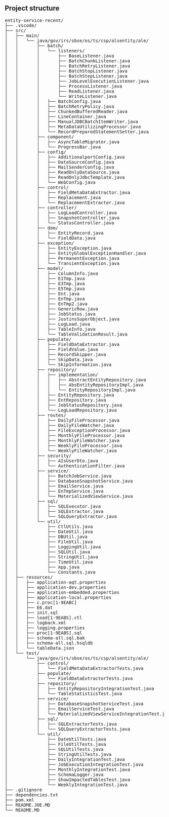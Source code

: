 ## Project structure 
<pre>
entity-service-recent/
├── .vscode/
├── src/
│   ├── main/
│   │   └── java/gov/irs/sbse/os/ts/csp/alsentity/ale/
│   │       ├── batch/
│   │       │   └── listeners/
│   │       │       ├── BaseListener.java
│   │       │       ├── BatchChunkListener.java
│   │       │       ├── BatchRetryListener.java
│   │       │       ├── BatchStopListener.java
│   │       │       ├── BatchStepListener.java
│   │       │       ├── JobLevelExecutionListener.java
│   │       │       ├── ProcessListener.java
│   │       │       ├── ReadListener.java
│   │       │       └── WriteListener.java
│   │       │   ├── BatchConfig.java
│   │       │   ├── BatchRetryPolicy.java
│   │       │   ├── ChunkedBufferedReader.java
│   │       │   ├── LineContainer.java
│   │       │   ├── ManualJDBCBatchItemWriter.java
│   │       │   ├── MetaDataUtilizingProcessor.java
│   │       │   └── RecordPreparedStatementSetter.java
│   │       ├── component/
│   │       │   ├── AsyncTableMigrator.java
│   │       │   └── ProgressBar.java
│   │       ├── config/
│   │       │   ├── AdditionalportConfig.java
│   │       │   ├── DataSourceConfig.java
│   │       │   ├── MailSenderConfig.java
│   │       │   ├── ReadOnlyDataSource.java
│   │       │   ├── ReadOnlyJdbcTemplate.java
│   │       │   └── WebConfig.java
│   │       ├── control/
│   │       │   ├── FieldMetaDataExtractor.java
│   │       │   ├── Replacement.java
│   │       │   └── ReplacementExtractor.java
│   │       ├── controller/
│   │       │   ├── LogLoadController.java
│   │       │   ├── SnapshotController.java
│   │       │   └── StatusController.java
│   │       ├── dom/
│   │       │   ├── EntityRecord.java
│   │       │   └── FieldData.java
│   │       ├── exception/
│   │       │   ├── EntityException.java
│   │       │   ├── EntityGlobalExceptionHandler.java
│   │       │   ├── PermanentException.java
│   │       │   └── TransientException.java
│   │       ├── model/
│   │       │   ├── ColumnInfo.java
│   │       │   ├── E1Tmp.java
│   │       │   ├── E3Tmp.java
│   │       │   ├── E5Tmp.java
│   │       │   ├── Ent.java
│   │       │   ├── EnTmp.java
│   │       │   ├── EnTmp2.java
│   │       │   ├── GenericRow.java
│   │       │   ├── JobStatus.java
│   │       │   ├── JustinsSuperObject.java
│   │       │   ├── LogLoad.java
│   │       │   ├── TableInfo.java
│   │       │   └── TableValidationResult.java
│   │       ├── populate/
│   │       │   ├── FieldDataExtractor.java
│   │       │   ├── FieldValue.java
│   │       │   ├── RecordSkipper.java
│   │       │   ├── SkipData.java
│   │       │   └── SkipInformation.java
│   │       ├── repository/
│   │       │   ├── implementation/
│   │       │   │   ├── AbstractEntityRepository.java
│   │       │   │   ├── AbsEntityRepositoryImpl.java
│   │       │   │   └── EntityRepositoryImpl.java
│   │       │   ├── EntityRepository.java
│   │       │   ├── EntRepository.java
│   │       │   ├── JobStatusRepository.java
│   │       │   └── LogLoadRepository.java
│   │       ├── routes/
│   │       │   ├── DailyFileProcessor.java
│   │       │   ├── DailyFileWatcher.java
│   │       │   ├── FileExceptionProcessor.java
│   │       │   ├── MonthlyFileProcessor.java
│   │       │   ├── MonthlyFileWatcher.java
│   │       │   ├── WeeklyFileProcessor.java
│   │       │   └── WeeklyFileWatcher.java
│   │       ├── security/
│   │       │   ├── AIsUserDto.java
│   │       │   └── AuthenticationFilter.java
│   │       ├── service/
│   │       │   ├── BatchJobService.java
│   │       │   ├── DatabaseSnapshotService.java
│   │       │   ├── EmailService.java
│   │       │   ├── EnTmpService.java
│   │       │   └── MaterializedViewService.java
│   │       ├── sql/
│   │       │   ├── SQLExecutor.java
│   │       │   ├── SQLExtractor.java
│   │       │   └── SQLQueryExtractor.java
│   │       └── util/
│   │           ├── CtlUtils.java
│   │           ├── DateUtil.java
│   │           ├── DBUtil.java
│   │           ├── FileUtil.java
│   │           ├── LoggingUtil.java
│   │           ├── SQLUtil.java
│   │           ├── StringUtil.java
│   │           ├── TimeUtil.java
│   │           ├── App.java
│   │           └── Constants.java
│   ├── resources/
│   │   ├── application-aqt.properties
│   │   ├── application-dev.properties
│   │   ├── application-embedded.properties
│   │   ├── application-local.properties
│   │   ├── c.proc[1-9EABC]
│   │   ├── E6.dat
│   │   ├── init.sql
│   │   ├── load[1-9EABS].ctl
│   │   ├── logback.xml
│   │   ├── logging.properties
│   │   ├── proc[1-9EABS].sql
│   │   ├── schema-all.sql.bak
│   │   ├── schema-all.sql.hsqldb
│   │   └── tableData.json
│   └── test/
│       └── java/gov/irs/sbse/os/ts/csp/alsentity/ale/
│           ├── control/
│           │   └── FieldMetaDataExtractorTests.java
│           ├── populate/
│           │   └── FieldDataExtractorTests.java
│           ├── repository/
│           │   ├── EntityRepositoryIntegrationTest.java
│           │   └── TableStatisticsTest.java
│           ├── service/
│           │   ├── DatabaseSnapshotServiceTest.java
│           │   ├── EmailServiceTest.java
│           │   └── MaterializedViewServiceIntegrationTest.java
│           ├── sql/
│           │   ├── SQLExtractorTests.java
│           │   └── SQLQueryExtractorTests.java
│           └── util/
│               ├── DateUtilTests.java
│               ├── FileUtilTests.java
│               ├── SQLUtilTests.java
│               ├── StringUtilTests.java
│               ├── DailyIntegrationTest.java
│               ├── JobExecutionIntegrationTest.java
│               ├── MonthlyIntegrationTest.java
│               ├── SchemaLogger.java
│               ├── ShowImpactedTablesTest.java
│               └── WeeklyIntegrationTest.java
├── .gitignore
├── dependencies.txt
├── pom.xml
├── README.JOE.MD
└── README.MD
</pre>
